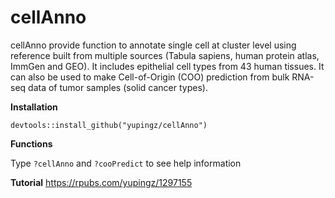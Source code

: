 # cellAnno
cellAnno provide function to annotate single cell at cluster level using reference built from multiple sources (Tabula sapiens, human protein atlas, ImmGen and GEO). It includes epithelial cell types from 43 human tissues. 
It can also be used to make Cell-of-Origin (COO) prediction from bulk RNA-seq data of tumor samples (solid cancer types).

**Installation**

`devtools::install_github("yupingz/cellAnno")`

**Functions**

Type `?cellAnno` and `?cooPredict` to see help information

**Tutorial**
https://rpubs.com/yupingz/1297155

